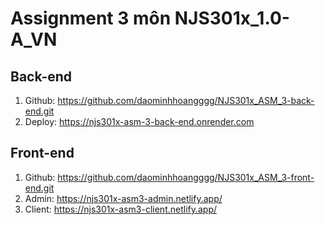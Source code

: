 # Assignment 3 môn NJS301x_1.0-A_VN

## Back-end

1. Github: https://github.com/daominhhoangggg/NJS301x_ASM_3-back-end.git
2. Deploy: https://njs301x-asm-3-back-end.onrender.com

## Front-end

1. Github: https://github.com/daominhhoangggg/NJS301x_ASM_3-front-end.git
2. Admin: https://njs301x-asm3-admin.netlify.app/
3. Client: https://njs301x-asm3-client.netlify.app/
